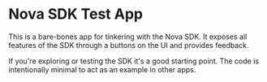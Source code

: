 Nova SDK Test App
=================

This is a bare-bones app for tinkering with the Nova SDK. It exposes all features of the SDK through a buttons on the UI and provides feedback.

If you're exploring or testing the SDK it's a good starting point. The code is intentionally minimal to act as an example in other apps.


